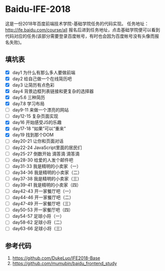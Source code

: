 # Baidu-IFE-2018
这是一份2018年百度前端技术学院-基础学院任务的代码实现。
任务地址：http://ife.baidu.com/course/all
报名后进到任务地址，点击基础学院便可以看到代码对应的任务(该部分需要登录百度帐号，有时也会因为百度帐号没有头像而报名失败)。

## 填坑表
- [x] day1 为什么有那么多人要做前端
- [x] day2 给自己做一个在线简历吧
- [x] day3 让简历有点色彩
- [x] day4 背景边框列表链接和更复杂的选择器
- [x] day5.6 三种简历
- [x] day7.8 学习布局
- [ ] day9-11 来做一个漂亮的网站
- [ ] day12-15 复杂页面实现
- [x] day16 开始感受JS的乐趣
- [x] day17-18 “如果”可以“重来”
- [x] day19 找到那个DOM
- [ ] day20-21 让你和页面对话
- [ ] day22-24 JavaScript里面的居民们
- [ ] day25-27 倒数开始 滴答滴 滴答滴
- [ ] day28-30 给爱的人发个邮件吧
- [ ] day31-33 我是精明的小卖家（一）
- [ ] day34-36 我是精明的小卖家（二）
- [ ] day37-38 我是精明的小卖家（三）
- [ ] day39-41 我是精明的小卖家（四）
- [ ] day42-43 开一家餐厅吧（一）
- [ ] day44-46 开一家餐厅吧（二）
- [ ] day47-49 开一家餐厅吧（三）
- [ ] day50-53 开一家餐厅吧（四）
- [ ] day54-57 足球小将（一）
- [ ] day58-62 足球小将（二）
- [ ] day63-66 足球小将（三）

## 参考代码
1. https://github.com/DukeLuo/IFE2018-Base
2. https://github.com/mumubin/baidu_frontend_study
